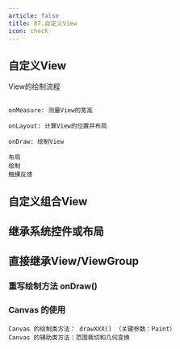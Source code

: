 ```yaml
---
article: false
title: 07.自定义View
icon: check
---
```


## 自定义View
View的绘制流程
```text

onMeasure: 测量View的宽高

onLayout: 计算View的位置并布局

onDraw: 绘制View

```

```text
布局
绘制
触摸反馈
```

## 自定义组合View




## 继承系统控件或布局


## 直接继承View/ViewGroup
### 重写绘制方法 onDraw()

###  Canvas 的使用
```text
Canvas 的绘制类方法： drawXXX() （关键参数：Paint）
Canvas 的辅助类方法：范围裁切和几何变换
```




















